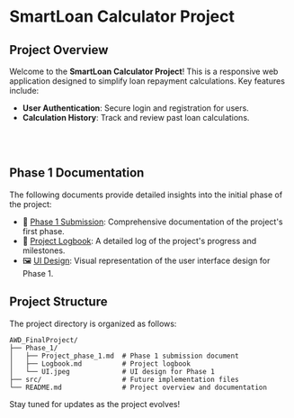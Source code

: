 # SmartLoan Calculator Project

## Project Overview

Welcome to the **SmartLoan Calculator Project**! This is a responsive web application designed to simplify loan repayment calculations. Key features include:
- **User Authentication**: Secure login and registration for users.
- **Calculation History**: Track and review past loan calculations.

<br><br>
## Phase 1 Documentation

The following documents provide detailed insights into the initial phase of the project:
- 📄 [Phase 1 Submission](Phase_1/Project_phase_1.md): Comprehensive documentation of the project's first phase.
- 📘 [Project Logbook](Phase_1/Logbook.md): A detailed log of the project's progress and milestones.
- 🖼️ [UI Design](Phase_1/UI.jpeg): Visual representation of the user interface design for Phase 1.
 

## Project Structure

The project directory is organized as follows:

```
AWD_FinalProject/
├── Phase_1/
│   ├── Project_phase_1.md  # Phase 1 submission document
│   ├── Logbook.md          # Project logbook
│   └── UI.jpeg             # UI design for Phase 1
├── src/                    # Future implementation files
└── README.md               # Project overview and documentation
```

Stay tuned for updates as the project evolves!